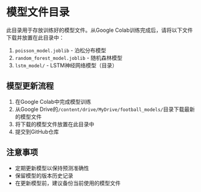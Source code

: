 # 模型文件目录

此目录用于存放训练好的模型文件。从Google Colab训练完成后，请将以下文件下载并放置在此目录中：

1. `poisson_model.joblib` - 泊松分布模型
2. `random_forest_model.joblib` - 随机森林模型
3. `lstm_model/` - LSTM神经网络模型（目录）

## 模型更新流程

1. 在Google Colab中完成模型训练
2. 从Google Drive的`/content/drive/MyDrive/football_models/`目录下载最新的模型文件
3. 将下载的模型文件放置在此目录中
4. 提交到GitHub仓库

## 注意事项

- 定期更新模型以保持预测准确性
- 保留模型的版本历史记录
- 在更新模型前，建议备份当前使用的模型文件 